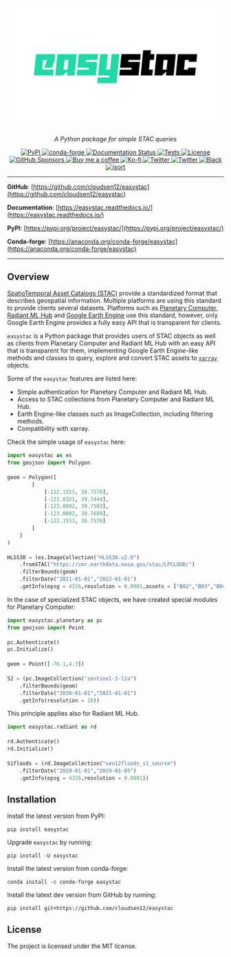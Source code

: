 <p align="center">
  <a href="https://github.com/cloudsen12/easystac"><img src="https://raw.githubusercontent.com/cloudsen12/easystac/main/docs/_static/easystac.png" alt="easystac"></a>
</p>
<p align="center">
    <em>A Python package for simple STAC queries</em>
</p>

<p align="center">
<a href='https://pypi.python.org/pypi/easystac'>
    <img src='https://img.shields.io/pypi/v/easystac.svg' alt='PyPI' />
</a>
<a href='https://anaconda.org/conda-forge/easystac'>
    <img src='https://img.shields.io/conda/vn/conda-forge/easystac.svg' alt='conda-forge' />
</a>
<a href='https://easystac.readthedocs.io/en/latest/?badge=latest'>
    <img src='https://readthedocs.org/projects/easystac/badge/?version=latest' alt='Documentation Status' />
</a>
<a href="https://github.com/cloudsen12/easystac/actions/workflows/tests.yml" target="_blank">
    <img src="https://github.com/cloudsen12/easystac/actions/workflows/tests.yml/badge.svg" alt="Tests">
</a>
<a href="https://opensource.org/licenses/MIT" target="_blank">
    <img src="https://img.shields.io/badge/License-MIT-blue.svg" alt="License">
</a>
<a href="https://github.com/sponsors/davemlz" target="_blank">
    <img src="https://img.shields.io/badge/GitHub%20Sponsors-Donate-ff69b4.svg" alt="GitHub Sponsors">
</a>
<a href="https://www.buymeacoffee.com/davemlz" target="_blank">
    <img src="https://img.shields.io/badge/Buy%20me%20a%20coffee-Donate-ff69b4.svg" alt="Buy me a coffee">
</a>
<a href="https://ko-fi.com/davemlz" target="_blank">
    <img src="https://img.shields.io/badge/kofi-Donate-ff69b4.svg" alt="Ko-fi">
</a>
<a href="https://twitter.com/dmlmont" target="_blank">
    <img src="https://img.shields.io/twitter/follow/dmlmont?style=social" alt="Twitter">
</a>
<a href="https://twitter.com/csaybar" target="_blank">
    <img src="https://img.shields.io/twitter/follow/csaybar?style=social" alt="Twitter">
</a>
<a href="https://github.com/psf/black" target="_blank">
    <img src="https://img.shields.io/badge/code%20style-black-000000.svg" alt="Black">
</a>
<a href="https://pycqa.github.io/isort/" target="_blank">
    <img src="https://img.shields.io/badge/%20imports-isort-%231674b1?style=flat&labelColor=ef8336" alt="isort">
</a>
</p>

---

**GitHub**: [https://github.com/cloudsen12/easystac](https://github.com/cloudsen12/easystac)

**Documentation**: [https://easystac.readthedocs.io/](https://easystac.readthedocs.io/)

**PyPI**: [https://pypi.org/project/easystac/](https://pypi.org/project/easystac/)

**Conda-forge**: [https://anaconda.org/conda-forge/easystac](https://anaconda.org/conda-forge/easystac)

---

## Overview

[SpatioTemporal Asset Catalogs (STAC)](https://stacspec.org/) provide a standardized format that describes
geospatial information. Multiple platforms are using this standard to provide clients several datasets.
Platforms such as [Planetary Computer](https://planetarycomputer.microsoft.com/),
[Radiant ML Hub](https://mlhub.earth/) and [Google Earth Engine](https://earthengine.google.com/) use this standard,
however, only Google Earth Engine provides a fully easy API that is transparent for clients.

`easystac` is a Python package that provides users of STAC objects as well as clients from Planetary Computer and Radiant ML Hub
with an easy API that is transparent for them, implementing Google Earth Engine-like methods
and classes to query, explore and convert STAC assets to [`xarray`](https://docs.xarray.dev/en/stable/) objects.

Some of the `easystac` features are listed here:

- Simple authentication for Planetary Computer and Radiant ML Hub.
- Access to STAC collections from Planetary Computer and Radiant ML Hub.
- Earth Engine-like classes such as ImageCollection, including filtering methods.
- Compatibility with xarray.

Check the simple usage of `easystac` here:

```python
import easystac as es
from geojson import Polygon

geom = Polygon([
        [
            [-122.1553, 38.7578],
            [-121.8321, 39.7444],
            [-123.0002, 39.7503],
            [-123.0002, 38.7609],
            [-122.1553, 38.7578]
        ]
    ]
)

HLSS30 = (es.ImageCollection("HLSS30.v2.0")
    .fromSTAC("https://cmr.earthdata.nasa.gov/stac/LPCLOUD/")
    .filterBounds(geom)
    .filterDate("2021-01-01","2022-01-01")
    .getInfo(epsg = 4326,resolution = 0.0001,assets = ["B02","B03","B04"]))
```

In the case of specialized STAC objects, we have created special modules for Planetary Computer:

```python
import easystac.planetary as pc
from geojson import Point

pc.Authenticate()
pc.Initialize()

geom = Point([-76.1,4.3])

S2 = (pc.ImageCollection("sentinel-2-l2a")
    .filterBounds(geom)
    .filterDate("2020-01-01","2021-01-01")
    .getInfo(resolution = 10))
```

This principle applies also for Radiant ML Hub.

```python
import easystac.radiant as rd

rd.Authenticate()
rd.Initialize()

S1floods = (rd.ImageCollection("sen12floods_s1_source")
    .filterDate("2019-01-01","2019-01-05")
    .getInfo(epsg = 4326,resolution = 0.0001))
```

## Installation

Install the latest version from PyPI:

```
pip install easystac
```

Upgrade `easystac` by running:

```
pip install -U easystac
```

Install the latest version from conda-forge:

```
conda install -c conda-forge easystac
```

Install the latest dev version from GitHub by running:

```
pip install git+https://github.com/cloudsen12/easystac
```

## License

The project is licensed under the MIT license.
